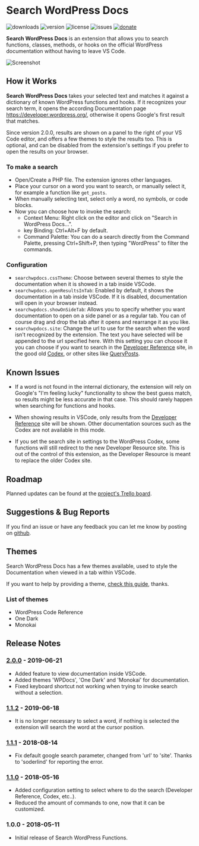 # Search WordPress Docs

![downloads](https://img.shields.io/visual-studio-marketplace/d/yogensia.searchwpdocs.svg) ![version](https://img.shields.io/visual-studio-marketplace/v/yogensia.searchwpdocs.svg) ![license](https://img.shields.io/github/license/yogensia/VSCodeSearchWPDocs.svg) ![issues](https://img.shields.io/github/issues-raw/yogensia/VSCodeSearchWPDocs.svg) [![donate](https://img.shields.io/badge/donate-paypal-brightgreen.svg)](https://paypal.me/JPardilla)

**Search WordPress Docs** is an extension that allows you to search functions, classes, methods, or hooks on the official WordPress documentation without having to leave VS Code.

![Screenshot](https://github.com/yogensia/VSCodeSearchWPDocs/raw/master/images/screenshot-1.png)

## How it Works

**Search WordPress Docs** takes your selected text and matches it against a dictionary of known WordPress functions and hooks. If it recognizes your search term, it opens the according Documentation page https://developer.wordpress.org/, otherwise it opens Google's first result that matches.

Since version 2.0.0, results are shown on a panel to the right of your VS Code editor, and offers a few themes to style the results too. This is optional, and can be disabled from the extension's settings if you prefer to open the results on your browser.

### To make a search

- Open/Create a PHP file. The extension ignores other languages.
- Place your cursor on a word you want to search, or manually select it, for example a function like `get_posts`.
- When manually selecting text, select only a word, no symbols, or code blocks.
- Now you can choose how to invoke the search:
  - Context Menu: Right click on the editor and click on "Search in WordPress Docs...".
  - key Binding: Ctrl+Alt+F by default.
  - Command Palette: You can do a search directly from the Command Palette, pressing Ctrl+Shift+P, then typing "WordPress" to filter the commands.

### Configuration

- `searchwpdocs.cssTheme`: Choose between several themes to style the documentation when it is showed in a tab inside VSCode.
- `searchwpdocs.openResultsInTab`: Enabled by default, it shows the documentation in a tab inside VSCode. If it is disabled, documentation will open in your browser instead.
- `searchwpdocs.showOnSideTab`: Allows you to specify whether you want documentation to open on a side panel or as a regular tab. You can of course drag and drop the tab after it opens and rearrange it as you like.
- `searchwpdocs.site`: Change the url to use for the search when the word isn't recognized by the extension. The text you have selected will be appended to the url specified here. With this setting you can choose it you can choose if you want to search in the [Developer Reference](https://developer.wordpress.org/reference/) site, in the good old [Codex](https://codex.wordpress.org/), or other sites like [QueryPosts](https://queryposts.com/).

## Known Issues

- If a word is not found in the internal dictionary, the extension will rely on Google's "I'm feeling lucky" functionality to show the best guess match, so results might be less accurate in that case. This should rarely happen when searching for functions and hooks.

- When showing results in VSCode, only results from the [Developer Reference](https://developer.wordpress.org/reference/) site will be shown. Other documentation sources such as the Codex are not available in this mode.

- If you set the search site in settings to the WordPress Codex, some functions will still redirect to the new Developer Resource site. This is out of the control of this extension, as the Developer Resource is meant to replace the older Codex site.

## Roadmap

Planned updates can be found at the [project's Trello board](https://trello.com/b/GAayqIox/searchwpdocs).

## Suggestions & Bug Reports

If you find an issue or have any feedback you can let me know by posting on [github](https://github.com/yogensia/VSCodeSearchWPDocs/issues).

## Themes

Search WordPress Docs has a few themes available, used to style the Documentation when viewed in a tab within VSCode.

If you want to help by providing a theme, [check this guide](https://github.com/yogensia/VSCodeSearchWPDocs/blob/master/THEMES-HOW-TO.md), thanks.

### List of themes

- WordPress Code Reference
- One Dark
- Monokai

## Release Notes

### [2.0.0] - 2019-06-21

- Added feature to view documentation inside VSCode.
- Added themes 'WPDocs', 'One Dark' and 'Monokai' for documentation.
- Fixed keyboard shortcut not working when trying to invoke search without a selection.

### [1.1.2] - 2019-06-18

- It is no longer necessary to select a word, if nothing is selected the extension will search the word at the cursor position.

### [1.1.1] - 2018-08-14

- Fix default google search parameter, changed from 'url' to 'site'. Thanks to 'soderlind' for reporting the error.

### [1.1.0] - 2018-05-16

- Added configuration setting to select where to do the search (Developer Reference, Codex, etc..).
- Reduced the amount of commands to one, now that it can be customized.

### 1.0.0 - 2018-05-11

- Initial release of Search WordPress Functions.

[2.0.0]: https://github.com/yogensia/VSCodeSearchWPDocs/compare/v1.1.2...v2.0.0
[1.1.2]: https://github.com/yogensia/VSCodeSearchWPDocs/compare/v1.1.1...v1.1.2
[1.1.1]: https://github.com/yogensia/VSCodeSearchWPDocs/compare/v1.1.0...v1.1.1
[1.1.0]: https://github.com/yogensia/VSCodeSearchWPDocs/compare/v1.0.0...v1.1.0